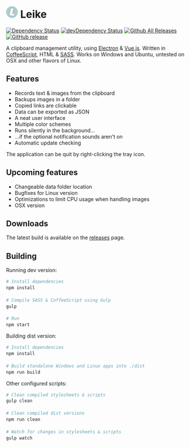 # ![Leike](https://raw.githubusercontent.com/Nanofus/leike/master/app/img/icon-32px.png "Leike") Leike
[![Dependency Status](https://david-dm.org/Nanofus/leike.svg)](https://david-dm.org/Nanofus/leike) [![devDependency Status](https://david-dm.org/Nanofus/leike/dev-status.svg)](https://david-dm.org/Nanofus/leike#info=devDependencies)
[![Github All Releases](https://img.shields.io/github/downloads/Nanofus/leike/total.svg)]() [![GitHub release](https://img.shields.io/github/release/Nanofus/leike.svg)]()

A clipboard management utility, using [Electron](https://github.com/atom/electron) & [Vue.js](https://github.com/vuejs/vue). Written in [CoffeeScript](https://github.com/jashkenas/coffeescript), HTML & [SASS](https://github.com/sass/sass). Works on Windows and Ubuntu, untested on OSX and other flavors of Linux.

## Features

* Records text & images from the clipboard
* Backups images in a folder
* Copied links are clickable
* Data can be exported as JSON
* A neat user interface
* Multiple color schemes
* Runs silently in the background...
* ...if the optional notification sounds aren't on
* Automatic update checking

The application can be quit by right-clicking the tray icon.

## Upcoming features

* Changeable data folder location
* Bugfixes for Linux version
* Optimizations to limit CPU usage when handling images
* OSX version

## Downloads

The latest build is available on the [releases](https://github.com/Nanofus/leike/releases/latest) page.

## Building

Running dev version:

```sh
# Install dependencies
npm install

# Compile SASS & CoffeeScript using Gulp
gulp

# Run
npm start
```

Building dist version:

```sh
# Install dependencies
npm install

# Build standalone Windows and Linux apps into ./dist
npm run build
```

Other configured scripts:

```sh
# Clean compiled stylesheets & scripts
gulp clean

# Clean compiled dist versions
npm run clean

# Watch for changes in stylesheets & scripts
gulp watch
```
